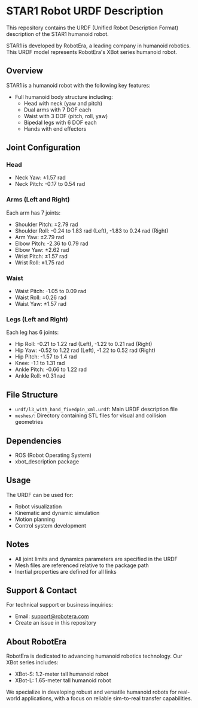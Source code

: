 # STAR1 Robot URDF Description

This repository contains the URDF (Unified Robot Description Format) description of the STAR1 humanoid robot.

STAR1 is developed by RobotEra, a leading company in humanoid robotics. This URDF model represents RobotEra's XBot series humanoid robot.

## Overview

STAR1 is a humanoid robot with the following key features:

- Full humanoid body structure including:
  - Head with neck (yaw and pitch)
  - Dual arms with 7 DOF each
  - Waist with 3 DOF (pitch, roll, yaw)
  - Bipedal legs with 6 DOF each
  - Hands with end effectors

## Joint Configuration

### Head
- Neck Yaw: ±1.57 rad
- Neck Pitch: -0.17 to 0.54 rad

### Arms (Left and Right)
Each arm has 7 joints:
- Shoulder Pitch: ±2.79 rad
- Shoulder Roll: -0.24 to 1.83 rad (Left), -1.83 to 0.24 rad (Right)
- Arm Yaw: ±2.79 rad
- Elbow Pitch: -2.36 to 0.79 rad
- Elbow Yaw: ±2.62 rad
- Wrist Pitch: ±1.57 rad
- Wrist Roll: ±1.75 rad

### Waist
- Waist Pitch: -1.05 to 0.09 rad
- Waist Roll: ±0.26 rad
- Waist Yaw: ±1.57 rad

### Legs (Left and Right)
Each leg has 6 joints:
- Hip Roll: -0.21 to 1.22 rad (Left), -1.22 to 0.21 rad (Right)
- Hip Yaw: -0.52 to 1.22 rad (Left), -1.22 to 0.52 rad (Right)
- Hip Pitch: -1.57 to 1.4 rad
- Knee: -1.1 to 1.31 rad
- Ankle Pitch: -0.66 to 1.22 rad
- Ankle Roll: ±0.31 rad

## File Structure
- `urdf/l3_with_hand_fixedpin_xml.urdf`: Main URDF description file
- `meshes/`: Directory containing STL files for visual and collision geometries

## Dependencies
- ROS (Robot Operating System)
- xbot_description package

## Usage
The URDF can be used for:
- Robot visualization
- Kinematic and dynamic simulation
- Motion planning
- Control system development

## Notes
- All joint limits and dynamics parameters are specified in the URDF
- Mesh files are referenced relative to the package path
- Inertial properties are defined for all links 

## Support & Contact

For technical support or business inquiries:
- Email: support@robotera.com
- Create an issue in this repository

## About RobotEra

RobotEra is dedicated to advancing humanoid robotics technology. Our XBot series includes:
- XBot-S: 1.2-meter tall humanoid robot
- XBot-L: 1.65-meter tall humanoid robot

We specialize in developing robust and versatile humanoid robots for real-world applications, with a focus on reliable sim-to-real transfer capabilities. 